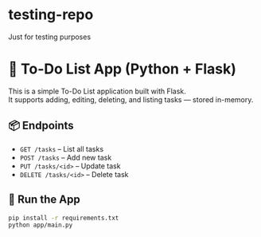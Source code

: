 # testing-repo
Just for testing purposes

# 📝 To-Do List App (Python + Flask)

This is a simple To-Do List application built with Flask.  
It supports adding, editing, deleting, and listing tasks — stored in-memory.

## 📦 Endpoints

- `GET /tasks` – List all tasks
- `POST /tasks` – Add new task
- `PUT /tasks/<id>` – Update task
- `DELETE /tasks/<id>` – Delete task

## 🚀 Run the App

```bash
pip install -r requirements.txt
python app/main.py
